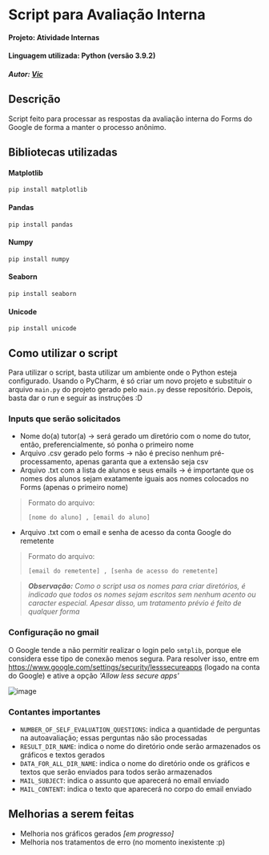 # Script para Avaliação Interna
#### Projeto: Atividade Internas
#### Linguagem utilizada: Python (versão 3.9.2)
##### Autor: [Vic](https://github.com/vickyad)


## Descrição
Script feito para processar as respostas da avaliação interna do Forms do Google de forma a manter o processo anônimo.


## Bibliotecas utilizadas
#### Matplotlib
```
pip install matplotlib
```

#### Pandas
```
pip install pandas
```

#### Numpy
```
pip install numpy
```

#### Seaborn
```
pip install seaborn
```

#### Unicode
```
pip install unicode
```


## Como utilizar o script
Para utilizar o script, basta utilizar um ambiente onde o Python esteja configurado. Usando o PyCharm, é só criar um novo projeto e substituir o arquivo `main.py` do projeto gerado pelo `main.py` desse repositório. Depois, basta dar o run e seguir as instruções :D

### Inputs que serão solicitados
- Nome do(a) tutor(a) -> será gerado um diretório com o nome do tutor, então, preferencialmente, só ponha o primeiro nome
- Arquivo .csv gerado pelo forms -> não é preciso nenhum pré-processamento, apenas garanta que a extensão seja csv
- Arquivo .txt com a lista de alunos e seus emails -> é importante que os nomes dos alunos sejam exatamente iguais aos nomes colocados no Forms (apenas o primeiro nome)
> Formato do arquivo:
> ```csv
> [nome do aluno] , [email do aluno] 
> ```
- Arquivo .txt com o email e senha de acesso da conta Google do remetente
> Formato do arquivo:
> ```csv
> [email do remetente] , [senha de acesso do remetente] 
> ```

> ***Observação:** Como o script usa os nomes para criar diretórios, é indicado que todos os nomes sejam escritos sem nenhum acento ou caracter especial. Apesar disso, um tratamento prévio é feito de qualquer forma*

### Configuração no gmail
O Google tende a não permitir realizar o login pelo `smtplib`, porque ele considera esse tipo de conexão menos segura. Para resolver isso, entre em https://www.google.com/settings/security/lesssecureapps (logado na conta do Google) e ative a opção *'Allow less secure apps'*

![image](https://cms-assets.tutsplus.com/uploads/users/1885/posts/29975/image/secure_apps.png)

### Contantes importantes
- `NUMBER_OF_SELF_EVALUATION_QUESTIONS`: indica a quantidade de perguntas na autoavaliação; essas perguntas não são processadas
- `RESULT_DIR_NAME`: indica o nome do diretório onde serão armazenados os gráficos e textos gerados
- `DATA_FOR_ALL_DIR_NAME`: indica o nome do diretório onde os gráficos e textos que serão enviados para todos serão armazenados
- `MAIL_SUBJECT`: indica o assunto que aparecerá no email enviado
- `MAIL_CONTENT`: indica o texto que aparecerá no corpo do email enviado


## Melhorias a serem feitas
- Melhoria nos gráficos gerados *[em progresso]*
- Melhoria nos tratamentos de erro (no momento inexistente :p)
